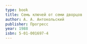 ```yaml
---
type: book
title: Семь ключей от семи дворцов
author: А. А. Антокольский
publisher: Прогресс
year: 1988
isbn: 5-01-001697-4
---
```

